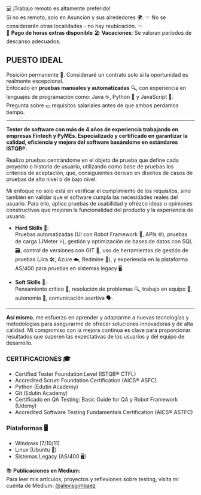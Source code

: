 💻 ¡Trabajo remoto es altamente preferido!  
Si no es remoto, solo en Asunción y sus alrededores 🌍. ☞ No se considerarán otras localidades - no hay reubicación. ☜  
💸 **Pago de horas extras disponible**
🏖️ **Vacaciones**: Se valoran períodos de descanso adecuados.

## PUESTO IDEAL

Posición permanente 🏢. Consideraré un contrato solo si la oportunidad es realmente excepcional.  
Enfocado en **pruebas manuales y automatizadas** 🔍, con experiencia en lenguajes de programación como: Java ☕, Python 🐍 y JavaScript 🔗.  
Pregunta sobre 💵 requisitos salariales antes de que ambos perdamos tiempo.

---

**Tester de software con más de 4 años de experiencia trabajando en empresas Fintech y PyMEs. Especializado y certificado en garantizar la calidad, eficiencia y mejora del software basándome en estándares ISTQB®.**

Realizo pruebas centrándome en el objeto de prueba que define cada proyecto o historia de usuario, utilizando como base de pruebas los criterios de aceptación, que, consiguientes derivan en diseños de casos de pruebas de alto nivel o de bajo nivel. 

Mi enfoque no solo está en verificar el cumplimiento de los requisitos, sino también en validar que el software cumpla las necesidades reales del usuario. Para ello, aplico pruebas de usabilidad y ofrezco ideas u opiniones constructivas que mejoran la funcionalidad del producto y la experiencia de usuario.

- **Hard Skills** 🔧:  
  Pruebas automatizadas (UI con Robot Framework 🤖, APIs 🌐), pruebas de carga (JMeter ⚡), gestión y optimización de bases de datos con SQL 🗃️, control de versiones con GIT 🔀, uso de herramientas de gestión de pruebas (Jira 🛠️, Azure ☁️, Redmine 🔴), y experiencia en la plataforma AS/400 para pruebas en sistemas legacy 🖥️.

- **Soft Skills** 💬:  
  Pensamiento crítico 🧠, resolución de problemas 🔍, trabajo en equipo 🤝, autonomía 💪, comunicación asertiva 🗣️.

---

**Así mismo**, me esfuerzo en aprender y adaptarme a nuevas tecnologías y metodologías para asegurarme de ofrecer soluciones innovadoras y de alta calidad. Mi compromiso con la mejora continua es clave para proporcionar resultados que superen las expectativas de los usuarios y del equipo de desarrollo.

### CERTIFICACIONES 🎓

- Certified Tester Foundation Level (ISTQB® CTFL)
- Accredited Scrum Foundation Certification (AICS® ASFC)
- Python (Edutin Academy)
- Git (Edutin Academy)
- Certificado en QA Testing: Basic Guide for QA y Robot Framework (Udemy)
- Accredited Software Testing Fundamentals Certification (AICS® ASTFC)

### Plataformas 🖥️

- Windows (7/10/11)
- Linux (Ubuntu 🐧)
- Sistemas Legacy (AS/400 🖥️)

📚 **Publicaciones en Medium:**  
Para leer mis artículos, proyectos y reflexiones sobre testing, visita mi cuenta de Medium: [@alexisgimbaez](https://medium.com/@alexisgimbaez)
